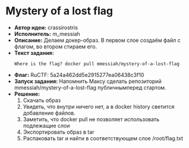 # Mystery of a lost flag

+ __Автор идеи:__ crassirostris
+ __Исполнитель:__ m_messiah
+ __Описание:__ Делаем докер-образ. В первом слое создаём файл с флагом, во втором стираем его.
+ __Текст задания:__
  ```
  Where is the flag? docker pull mmessiah/mystery-of-a-lost-flag
  ```
+ __Флаг:__ RuCTF: 5a24a462dd5e2915277ea06438c3f10
+ __Запуск задания:__ Напомнить Максу сделать репозиторий mmessiah/mystery-of-a-lost-flag публичнымперед стартом.
+ __Решение:__
  1. Скачать образ
  2. Увидеть, что внутри ничего нет, а в docker history светится добавление файлов.
  3. Заметить, что docker pull не позволяет использовать подлежащие слои
  4. Экспортировать образ в tar
  5. Распаковать tar и найти в соответствующем слое /root/flag.txt
